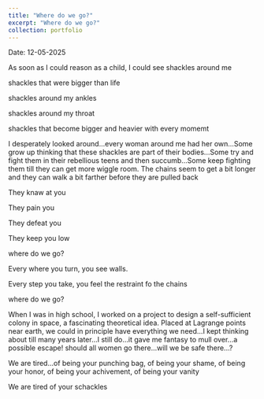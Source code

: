 ```yaml
---
title: "Where do we go?"
excerpt: "Where do we go?"
collection: portfolio
---
```


Date: 12-05-2025

As soon as I could reason as a child, I could see shackles around me

shackles that were bigger than life

shackles around my ankles 

shackles around my throat

shackles that become bigger and heavier with every momemt

I desperately looked around...every woman around me had her own...Some grow up thinking that these shackles are part of their bodies...Some try and fight them in their rebellious teens and then succumb...Some keep fighting them till they can get more wiggle room. The chains seem to get a bit longer and they can walk a bit farther before they are pulled back

They knaw at you

They pain you

They defeat you

They keep you low

where do we go?

Every where you turn, you see walls. 

Every step you take, you feel the restraint fo the chains

where do we go?

When I was in high school, I worked on a project to design a self-sufficient colony in space, a fascinating theoretical idea. Placed at Lagrange points near earth, we could in principle have everything we need...I kept thinking about till many
years later...I still do...it gave me fantasy to mull over...a possible escape! should all women go there...will we be safe there...? 


We are tired...of being your punching bag, of being your shame, of being your honor, of being your achivement, of being your vanity

We are tired of your schackles
